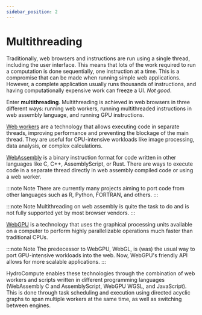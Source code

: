 ```yaml
---
sidebar_position: 2
---
```


# Multithreading

Traditionally, web browsers and instructions are run using a single thread, including the user interface. This means that lots of the work required to run a computation is done sequentially, one instruction at a time. This is a compromise that can be made when running simple web applications. However, a complete application usually runs thousands of instructions, and having computationally expensive work can freeze a UI. *Not good*.

Enter **multithreading**. Multithreading is achieved in web browsers in three different ways: running web workers, running multithreaded instructions in web assembly language, and running GPU instructions.

[Web workers](https://developer.mozilla.org/en-US/docs/Web/API/Web_Workers_API/Using_web_workers) are a technology that allows executing code in separate threads, improving performance and preventing the blockage of the main thread. They are useful for CPU-intensive workloads like image processing, data analysis, or complex calculations.

[WebAssembly](https://webassembly.org/) is a binary instruction format for code written in other languages like C, C++, AssemblyScript, or Rust. There are ways to execute code in a separate thread directly in web assembly compiled code or using a web worker.

:::note Note 
There are currently many projects aiming to port code from other languages such as R, Python, FORTRAN, and others.
::: 

:::note Note 
Multithreading on web assembly is quite the task to do and is not fully supported yet by most browser vendors.
:::

[WebGPU](https://www.w3.org/TR/webgpu/) is a technology that uses the graphical processing units available on a computer to perform highly parallelizable operations much faster than traditional CPUs.

:::note Note 
The predecessor to WebGPU, WebGL, is (was) the usual way to port GPU-intensive workloads into the web. Now, WebGPU's friendly API allows for more scalable applications.
:::

HydroCompute enables these technologies through the combination of web workers and scripts written in different programming languages (WebAssembly C and AssemblyScript, WebGPU WGSL, and JavaScript). This is done through task scheduling and execution using directed acyclic graphs to span multiple workers at the same time, as well as switching between engines.









